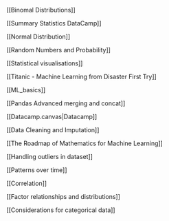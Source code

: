 [[Binomal Distributions]]

[[Summary Statistics DataCamp]]

[[Normal Distribution]]

[[Random Numbers and Probability]]

[[Statistical visualisations]]

[[Titanic - Machine Learning from Disaster First Try]]

[[ML_basics]]

[[Pandas Advanced merging and concat]]

[[Datacamp.canvas|Datacamp]]

[[Data Cleaning and Imputation]]

[[The Roadmap of Mathematics for Machine Learning]]

[[Handling outliers in dataset]]

[[Patterns over time]]

[[Correlation]]

[[Factor relationships and distributions]]

[[Considerations for categorical data]]







